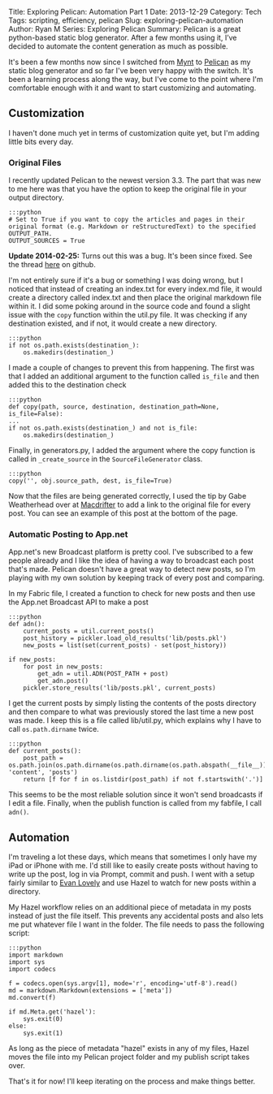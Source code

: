 Title: Exploring Pelican: Automation Part 1
Date: 2013-12-29
Category: Tech
Tags: scripting, efficiency, pelican
Slug: exploring-pelican-automation
Author: Ryan M
Series: Exploring Pelican
Summary: Pelican is a great python-based static blog generator. After a few months using it, I’ve decided to automate the content generation as much as possible.

It's been a few months now since I switched from [Mynt][mynt] to [Pelican][pelican] as my static blog generator and so far I've been very happy with the switch. It's been a learning process along the way, but I've come to the point where I'm comfortable enough with it and want to start customizing and automating.

[mynt]: http://mynt.mirroredwhite.com
[pelican]: http://blog.getpelican.com

## Customization ##

I haven't done much yet in terms of customization quite yet, but I'm adding little bits every day.  

### Original Files ###

I recently updated Pelican to the newest version 3.3. The part that was new to me here was that you have the option to keep the original file in your output directory.

	:::python
	# Set to True if you want to copy the articles and pages in their original format (e.g. Markdown or reStructuredText) to the specified OUTPUT_PATH.
	OUTPUT_SOURCES = True

**Update 2014-02-25:** Turns out this was a bug. It's been since fixed. See the thread [here][github] on github. 

[github]: https://github.com/getpelican/pelican/pull/1183

I'm not entirely sure if it's a bug or something I was doing wrong, but I noticed that instead of creating an index.txt for every index.md file, it would create a directory called index.txt and then place the original markdown file within it. I did some poking around in the source code and found a slight issue with the `copy` function within the util.py file. It was checking if any destination existed, and if not, it would create a new directory.

	:::python
    if not os.path.exists(destination_):
        os.makedirs(destination_)

I made a couple of changes to prevent this from happening. The first was that I added an additional argument to the function called `is_file` and then added this to the destination check

	:::python
	def copy(path, source, destination, destination_path=None, is_file=False):
	...
	if not os.path.exists(destination_) and not is_file:
        os.makedirs(destination_)

Finally, in generators.py, I added the argument where the copy function is called in `_create_source` in the `SourceFileGenerator` class.

	:::python
	copy('', obj.source_path, dest, is_file=True)

Now that the files are being generated correctly, I used the tip by Gabe Weatherhead over at [Macdrifter][macdrifter_pelican] to add a link to the original file for every post. You can see an example of this post at the bottom of the page.

### Automatic Posting to App.net ###

App.net's new Broadcast platform is pretty cool. I've subscribed to a few people already and I like the idea of having a way to broadcast each post that's made. Pelican doesn't have a great way to detect new posts, so I'm playing with my own solution by keeping track of every post and comparing.

In my Fabric file, I created a function to check for new posts and then use the App.net Broadcast API to make a post

	:::python
    def adn():
    	current_posts = util.current_posts()
    	post_history = pickler.load_old_results('lib/posts.pkl')
    	new_posts = list(set(current_posts) - set(post_history))

    if new_posts:
        for post in new_posts:
            get_adn = util.ADN(POST_PATH + post)
            get_adn.post()
        pickler.store_results('lib/posts.pkl', current_posts)

I get the current posts by simply listing the contents of the posts directory and then compare to what was previously stored the last time a new post was made. I keep this is a file called lib/util.py, which explains why I have to call `os.path.dirname` twice.

	:::python
    def current_posts():
        post_path = os.path.join(os.path.dirname(os.path.dirname(os.path.abspath(__file__))), 'content', 'posts')
        return [f for f in os.listdir(post_path) if not f.startswith('.')]

This seems to be the most reliable solution since it won't send broadcasts if I edit a file. Finally, when the publish function is called from my fabfile, I call `adn()`.

## Automation ##

I'm traveling a lot these days, which means that sometimes I only have my iPad or iPhone with me. I'd still like to easily create posts without having to write up the post, log in via Prompt, commit and push. I went with a setup fairly similar to [Evan Lovely][evanlovely] and use Hazel to watch for new posts within a directory. 

My Hazel workflow relies on an additional piece of metadata in my posts instead of just the file itself. This prevents any accidental posts and also lets me put whatever file I want in the folder. The file needs to pass the following script:

	:::python
	import markdown
	import sys
	import codecs
    
	f = codecs.open(sys.argv[1], mode='r', encoding='utf-8').read()
	md = markdown.Markdown(extensions = ['meta'])
	md.convert(f)
    
    if md.Meta.get('hazel'):
    	sys.exit(0)
    else:
    	sys.exit(1)

As long as the piece of metadata "hazel" exists in any of my files, Hazel  moves the file into my Pelican project folder and my publish script takes over.

That's it for now! I'll keep iterating on the process and make things better.

[macdrifter_pelican]: http://www.macdrifter.com/tag/pelican.html
[evanlovely]: http://www.evanlovely.com/notes/about-this-jekyll-site/
